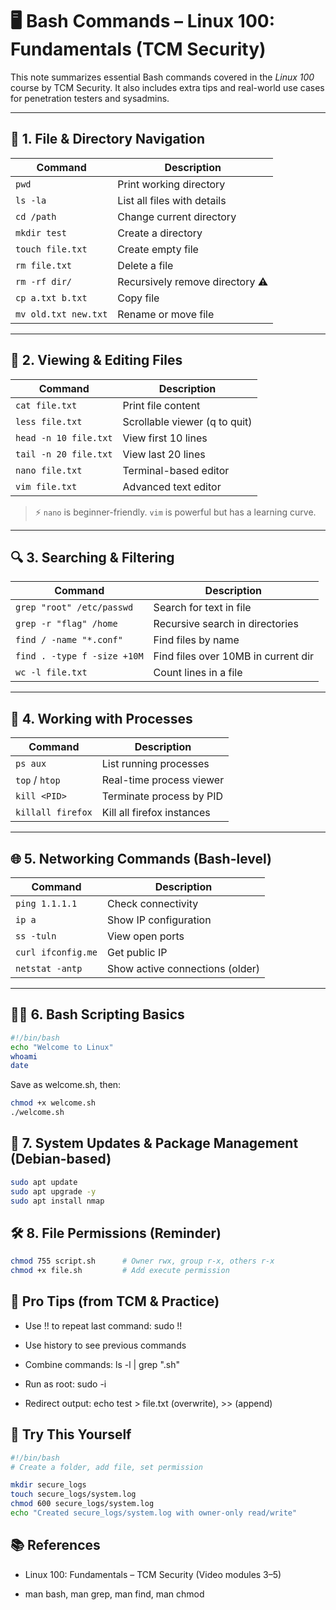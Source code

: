 # 🖥️ Bash Commands – Linux 100: Fundamentals (TCM Security)

This note summarizes essential Bash commands covered in the *Linux 100* course by TCM Security. It also includes extra tips and real-world use cases for penetration testers and sysadmins.

---

## 📂 1. File & Directory Navigation

| Command          | Description                       |
|------------------|-----------------------------------|
| `pwd`            | Print working directory           |
| `ls -la`         | List all files with details       |
| `cd /path`       | Change current directory          |
| `mkdir test`     | Create a directory                |
| `touch file.txt` | Create empty file                 |
| `rm file.txt`    | Delete a file                     |
| `rm -rf dir/`    | Recursively remove directory ⚠️   |
| `cp a.txt b.txt` | Copy file                         |
| `mv old.txt new.txt` | Rename or move file           |

---

## 📄 2. Viewing & Editing Files

| Command                  | Description                         |
|--------------------------|-------------------------------------|
| `cat file.txt`           | Print file content                  |
| `less file.txt`          | Scrollable viewer (q to quit)       |
| `head -n 10 file.txt`    | View first 10 lines                 |
| `tail -n 20 file.txt`    | View last 20 lines                  |
| `nano file.txt`          | Terminal-based editor               |
| `vim file.txt`           | Advanced text editor                |

> ⚡ `nano` is beginner-friendly. `vim` is powerful but has a learning curve.

---

## 🔍 3. Searching & Filtering

| Command                          | Description                         |
|----------------------------------|-------------------------------------|
| `grep "root" /etc/passwd`        | Search for text in file             |
| `grep -r "flag" /home`           | Recursive search in directories     |
| `find / -name "*.conf"`          | Find files by name                  |
| `find . -type f -size +10M`      | Find files over 10MB in current dir |
| `wc -l file.txt`                 | Count lines in a file               |

---

## 🧪 4. Working with Processes

| Command        | Description                        |
|----------------|------------------------------------|
| `ps aux`       | List running processes             |
| `top` / `htop` | Real-time process viewer           |
| `kill <PID>`   | Terminate process by PID           |
| `killall firefox` | Kill all firefox instances      |

---

## 🌐 5. Networking Commands (Bash-level)

| Command             | Description                      |
|---------------------|----------------------------------|
| `ping 1.1.1.1`       | Check connectivity               |
| `ip a`               | Show IP configuration            |
| `ss -tuln`           | View open ports                  |
| `curl ifconfig.me`   | Get public IP                    |
| `netstat -antp`      | Show active connections (older)  |

---

## 🧑‍💻 6. Bash Scripting Basics

```bash
#!/bin/bash
echo "Welcome to Linux"
whoami
date
```

Save as welcome.sh, then:

```bash
chmod +x welcome.sh
./welcome.sh
```

## 🔄 7. System Updates & Package Management (Debian-based)
```bash
sudo apt update
sudo apt upgrade -y
sudo apt install nmap
```

## 🛠 8. File Permissions (Reminder)

```bash
chmod 755 script.sh      # Owner rwx, group r-x, others r-x
chmod +x file.sh         # Add execute permission
```

## 🧠 Pro Tips (from TCM & Practice)

- Use !! to repeat last command: sudo !!

- Use history to see previous commands

- Combine commands: ls -l | grep ".sh"

- Run as root: sudo -i

- Redirect output: echo test > file.txt (overwrite), >> (append)

## 🧩 Try This Yourself

```bash
#!/bin/bash
# Create a folder, add file, set permission

mkdir secure_logs
touch secure_logs/system.log
chmod 600 secure_logs/system.log
echo "Created secure_logs/system.log with owner-only read/write"
```

## 📚 References

- Linux 100: Fundamentals – TCM Security (Video modules 3–5)

- man bash, man grep, man find, man chmod



